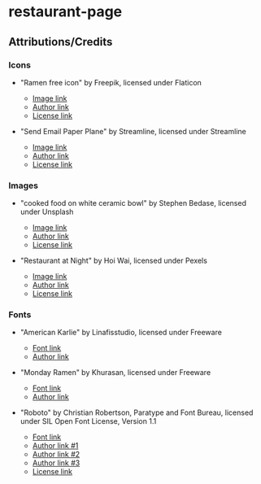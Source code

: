 # restaurant-page

## Attributions/Credits

### Icons
- "Ramen free icon" by Freepik, licensed under Flaticon
    - [Image link](#https://www.flaticon.com/free-icon/ramen_6611800?term=ramen&page=1&position=25&origin=tag&related_id=6611800)
    - [Author link](#https://www.flaticon.com/authors/freepik)
    - [License link](#https://www.flaticon.com/legal#nav-flaticon-agreement)

- "Send Email Paper Plane" by Streamline, licensed under Streamline
    - [Image link](#https://www.streamlinehq.com/icons/download/send-email-paper-plane-1--32169)
    - [Author link](#https://streamlinehq.com/)
    - [License link](#https://help.streamlinehq.com/en/articles/5354376-streamline-free-license)

### Images
- "cooked food on white ceramic bowl" by Stephen Bedase, licensed under Unsplash
    - [Image link](#https://unsplash.com/photos/cooked-food-on-white-ceramic-bowl-WjdOYhgTGCM?utm_content=creditShareLink&utm_medium=referral&utm_source=unsplash)
    - [Author link](#https://unsplash.com/@stephenkbedase)
    - [License link](#https://unsplash.com/license)

- "Restaurant at Night" by Hoi Wai, licensed under Pexels
    - [Image link](#https://www.pexels.com/photo/restaurant-at-night-20250944/)
    - [Author link](#https://www.pexels.com/@hoiwaihk/)
    - [License link](#https://www.pexels.com/license/)

### Fonts
- "American Karlie" by Linafisstudio, licensed under Freeware
    - [Font link](#https://www.fontspace.com/american-karlie-font-f103504)
    - [Author link](#https://www.fontspace.com/linafisstudio)

- "Monday Ramen" by Khurasan, licensed under Freeware
    - [Font link](#https://www.fontspace.com/monday-ramen-font-f103797)
    - [Author link](#https://www.fontspace.com/khurasan)

- "Roboto" by Christian Robertson, Paratype and Font Bureau, licensed under SIL Open Font License, Version 1.1
    - [Font link](#https://fonts.google.com/specimen/Roboto)
    - [Author link #1](#https://fonts.google.com/?query=Christian%20Robertson)
    - [Author link #2](#https://fonts.google.com/?query=Paratype)
    - [Author link #3](#https://fonts.google.com/?query=Font%20Bureau)
    - [License link](#https://openfontlicense.org/open-font-license-official-text/)
